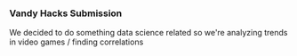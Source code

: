 ### Vandy Hacks Submission

We decided to do something data science related so we're analyzing trends in video games / finding correlations
